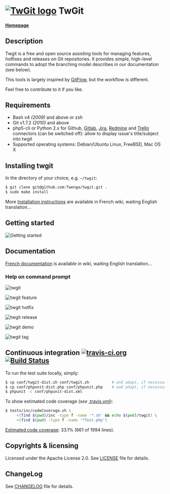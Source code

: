 [![TwGit logo](https://github.com/Twenga/twgit/raw/stable/doc/logo-med.png)](http://twgit.twenga.com/) TwGit
==========

#### [Homepage](http://twgit.twenga.com/)

## Description

Twgit is a free and open source assisting tools for managing features, hotfixes and releases on Git repositories.
It provides simple, high-level commands to adopt the branching model describes in our documentation (see below).

This tools is largely inspired by [GitFlow](https://github.com/nvie/gitflow), but the workflow is different.

Feel free to contribute to it if you like.

## Requirements

  - Bash v4 _(2009)_ and above or zsh
  - Git v1.7.2 _(2010)_ and above
  - php5-cli or Python 2.x for Github, [Gitlab](https://about.gitlab.com), [Jira](https://www.atlassian.com/fr/wac/software/jira),
    [Redmine](http://www.redmine.org) and [Trello](https://trello.com) connectors (can be switched off): allow to display issue's title/subject into twgit
  - Supported operating systems: Debian/Ubuntu Linux, FreeBSD, Mac OS X

## Installing twgit

In the directory of your choice, e.g. `~/twgit`:

```bash
$ git clone git@github.com:Twenga/twgit.git .
$ sudo make install
```

More [Installation instructions](https://github.com/Twenga/twgit/wiki/Twgit#wiki-2.installation) are available in French wiki, waiting English translation...

## Getting started

![Getting started](doc/getting-started.png)

## Documentation

[French documentation](https://github.com/Twenga/twgit/wiki) is available in wiki, waiting English translation...

### Help on command prompt

![twgit](doc/screenshot-twgit.png)

![twgit feature](doc/screenshot-twgit-feature.png)

![twgit hotfix](doc/screenshot-twgit-hotfix.png)

![twgit release](doc/screenshot-twgit-release.png)

![twgit demo](doc/screenshot-twgit-demo.png)

![twgit tag](doc/screenshot-twgit-tag.png)

## Continuous integration [![travis-ci.org](doc/travis-favicon.png)](http://travis-ci.org/Twenga/twgit)&nbsp;[![Build Status](https://secure.travis-ci.org/Twenga/twgit.png?branch=stable)](http://travis-ci.org/Twenga/twgit)

To run the test suite locally, simply:

```bash
$ cp conf/twgit-dist.sh conf/twgit.sh          # and adapt, if necessary
$ cp conf/phpunit-dist.php conf/phpunit.php    # and adapt, if necessary
$ phpunit -c conf/phpunit-dist.xml
```

To show estimated code coverage (_see_ [.travis.yml](.travis.yml)):

```bash
$ tests/inc/codeCoverage.sh \
     <(find $(pwd)/inc -type f -name '*.sh' && echo $(pwd)/twgit) \
     <(find $(pwd) -type f -name '*Test.php')
```

[Estimated code coverage](https://travis-ci.org/Twenga/twgit): 33.1% (661 of 1994 lines).

## Copyrights & licensing

Licensed under the Apache License 2.0.
See [LICENSE](LICENSE) file for details.

## ChangeLog

See [CHANGELOG](CHANGELOG.md) file for details.
